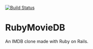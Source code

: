 [![Build Status](https://travis-ci.org/Kalimaha/RubyMovieDB.svg?branch=master)](https://travis-ci.org/Kalimaha/RubyMovieDB)

# RubyMovieDB
An IMDB clone made with Ruby on Rails.
